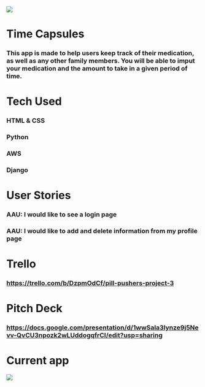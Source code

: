 <img src="https://i.imgur.com/F99XC03.png">

# Time Capsules
### This app is made to help users keep track of their medication, as well as any other family members. You will be able to imput your medication and the amount to take in a given period of time. 

# Tech Used
### HTML & CSS
### Python
### AWS
### Django
### 

# User Stories
### AAU: I would like to see a login page
### AAU: I would like to add and delete information from my profile page
### 

# Trello
### https://trello.com/b/DzpmOdCf/pill-pushers-project-3

# Pitch Deck
### https://docs.google.com/presentation/d/1wwSaIa3lynze9j5Nevv-QvCU3npozk2wLUddogqfrCI/edit?usp=sharing

# Current app
<img src="https://i.imgur.com/Ii2VY7N.png">
